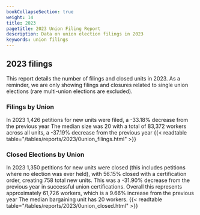 ```yaml
---
bookCollapseSection: true
weight: 14
title: 2023
pagetitle: 2023 Union Filing Report
description: Data on union election filings in 2023
keywords: union filings
---
```


## 2023 filings

This report details the number of filings and closed units in 2023. As a reminder, we are only showing filings and closures related to single union elections (rare multi-union elections are excluded).

### Filings by Union
In 2023 1,426 petitions for new units were filed, a -33.18% decrease from the previous year The median size was 20 with a total of 83,372 workers across all units, a -37.19% decrease from the previous year
{{< readtable table="/tables/reports/2023/0union_filings.html" >}}

### Closed Elections by Union
In 2023 1,350 petitions for new units were closed (this includes petitions where no election was ever held), with 56.15% closed with a certification order, creating 758 total new units. This was a -31.90% decrease from the previous year in successful union certifications. Overall this represents approximately 61,726 workers, which is a 9.66% increase from the previous year The median bargaining unit has 20 workers.
{{< readtable table="/tables/reports/2023/0union_closed.html" >}}
